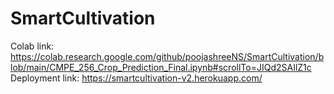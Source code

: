 # SmartCultivation
 
Colab link: https://colab.research.google.com/github/poojashreeNS/SmartCultivation/blob/main/CMPE_256_Crop_Prediction_Final.ipynb#scrollTo=JIQd2SAIlZ1c
Deployment link: https://smartcultivation-v2.herokuapp.com/
